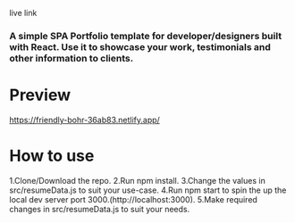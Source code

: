 live link 



### A simple SPA Portfolio template for developer/designers built with React. Use it to showcase your work, testimonials and other information to clients.

# Preview


https://friendly-bohr-36ab83.netlify.app/

# How to use

1.Clone/Download the repo.
2.Run npm install.
3.Change the values in src/resumeData.js to suit your use-case.
4.Run npm start to spin the up the local dev server port 3000.(http://localhost:3000).
5.Make required changes in src/resumeData.js to suit your needs.


